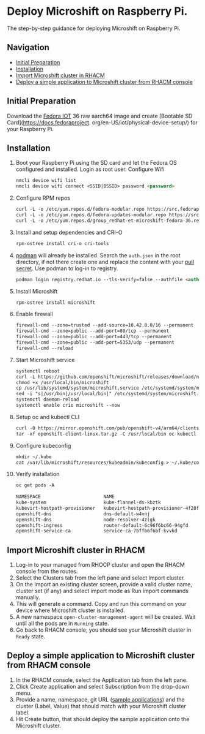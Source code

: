 # Deploy Microshift on Raspberry Pi.

The step-by-step guidance for deploying Microshift on Raspberry Pi.

## Navigation

- [Initial Preparation](#initial-preparation)
- [Installation](#installation)
- [Import Microshift cluster in RHACM](#import-microshift-cluster-in-rhacm)
- [Deploy a simple application to Microshift cluster from RHACM console](#deploy-a-simple-application-to-microshift-cluster-from-rhacm-console)

## Initial Preparation

Download the [Fedora IOT](https://getfedora.org/en/iot/download/) 36 raw aarch64 image and create [Bootable SD Card](https://docs.fedoraproject.
org/en-US/iot/physical-device-setup/) 
for your Raspberry Pi.
   
## Installation

1. Boot your Raspberry Pi using the SD card and let the Fedora OS configured and installed. Login as root user. Configure Wifi
   ```markdown
   nmcli device wifi list
   nmcli device wifi connect <SSID|BSSID> password <password>
   ```
2. Configure RPM repos
   ```markdown
   curl -L -o /etc/yum.repos.d/fedora-modular.repo https://src.fedoraproject.org/rpms/fedora-repos/raw/rawhide/f/fedora-modular.repo
   curl -L -o /etc/yum.repos.d/fedora-updates-modular.repo https://src.fedoraproject.org/rpms/fedora-repos/raw/rawhide/f/fedora-updates-modular.repo
   curl -L -o /etc/yum.repos.d/group_redhat-et-microshift-fedora-36.repo https://copr.fedorainfracloud.org/coprs/g/redhat-et/microshift/repo/fedora-36/group_redhat-et-microshift-fedora-36.repo
   ```
3. Install and setup dependencies and CRI-O
   ```markdown
   rpm-ostree install cri-o cri-tools
   ```
4. [podman](https://podman.io/) will already be installed. Search the `auth.json` in the root directory, if not there create one and replace the content
with your [pull secret](https://cloud.redhat.com/openshift/install/pull-secret). Use podman to log-in to registry.
   ```markdown
   podman login registry.redhat.io --tls-verify=false --authfile <authfile_path>
   ```
5. Install Microshift
   ```markdown
   rpm-ostree install microshift
   ```
6. Enable firewall
   ```markdown
   firewall-cmd --zone=trusted --add-source=10.42.0.0/16 --permanent
   firewall-cmd --zone=public --add-port=80/tcp --permanent
   firewall-cmd --zone=public --add-port=443/tcp --permanent
   firewall-cmd --zone=public --add-port=5353/udp --permanent
   firewall-cmd --reload
   ```
7. Start Microshift service
   ```markdown
   systemctl reboot
   curl -L https://github.com/openshift/microshift/releases/download/nightly/microshift-linux-arm64 > /usr/local/bin/microshift
   chmod +x /usr/local/bin/microshift
   cp /usr/lib/systemd/system/microshift.service /etc/systemd/system/microshift.service
   sed -i "s|/usr/bin|/usr/local/bin|" /etc/systemd/system/microshift.service
   systemctl daemon-reload
   systemctl enable crio microshift --now
   ``` 
8. Setup oc and kubectl CLI
   ```markdown
   curl -O https://mirror.openshift.com/pub/openshift-v4/arm64/clients/ocp/stable/openshift-client-linux.tar.gz
   tar -xf openshift-client-linux.tar.gz -C /usr/local/bin oc kubectl
   ```
9. Configure kubeconfig
   ```markdown
   mkdir ~/.kube
   cat /var/lib/microshift/resources/kubeadmin/kubeconfig > ~/.kube/config
   ```
10. Verify installation
     ```markdown
     oc get pods -A
   
     NAMESPACE                       NAME                                  READY   STATUS    RESTARTS   AGE
     kube-system                     kube-flannel-ds-kbztk                 1/1     Running   0          10m
     kubevirt-hostpath-provisioner   kubevirt-hostpath-provisioner-4f28f   1/1     Running   0          6m29s
     openshift-dns                   dns-default-w4vnj                     2/2     Running   0          10m
     openshift-dns                   node-resolver-4zlgk                   1/1     Running   0          10m
     openshift-ingress               router-default-6c96f6bc66-94gfd       1/1     Running   0          10m
     openshift-service-ca            service-ca-7bffb6f6bf-kvvkd           1/1     Running   0          10m
     ```

## Import Microshift cluster in RHACM

1. Log-in to your managed from RHOCP cluster and open the RHACM console from the routes.
2. Select the Clusters tab from the left pane and select Import cluster.
3. On the Import an existing cluster screen, provide a valid cluster name, cluster set (if any) and select import mode as Run import commands manually.
4. This will generate a command. Copy and run this command on your device where Microshift cluster is installed.
5. A new namespace `open-cluster-management-agent` will be created. Wait until all the pods are in `Running` state.
6. Go back to RHACM console, you should see your Microshift cluster in `Ready` state.

## Deploy a simple application to Microshift cluster from RHACM console

1. In the RHACM console, select the Application tab from the left pane.
2. Click Create application and select Subscription from the drop-down menu.
3. Provide a name, namespace, git URL ([sample applications](https://github.com/stolostron/application-samples)) and the cluster (Label, Value) that should match with 
your Microshift cluster label.
4. Hit Create button, that should deploy the sample application onto the Microshift cluster.